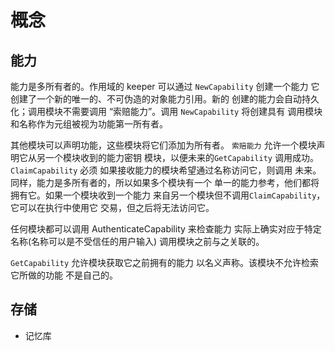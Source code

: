 # 概念

## 能力

能力是多所有者的。作用域的 keeper 可以通过 `NewCapability` 创建一个能力
它创建了一个新的唯一的、不可伪造的对象能力引用。新的
创建的能力会自动持久化；调用模块不需要调用
“索赔能力”。调用 `NewCapability` 将创建具有
调用模块和名称作为元组被视为功能第一所有者。

其他模块可以声明功能，这些模块将它们添加为所有者。 `索赔能力`
允许一个模块声明它从另一个模块收到的能力密钥
模块，以便未来的`GetCapability` 调用成功。 `ClaimCapability` 必须
如果接收能力的模块希望通过名称访问它，则调用
未来。同样，能力是多所有者的，所以如果多个模块有一个
单一的能力参考，他们都将拥有它。如果一个模块收到一个能力
来自另一个模块但不调用`ClaimCapability`，它可以在执行中使用它
交易，但之后将无法访问它。

任何模块都可以调用 AuthenticateCapability 来检查能力
实际上确实对应于特定名称(名称可以是不受信任的用户输入)
调用模块之前与之关联的。

`GetCapability` 允许模块获取它之前拥有的能力
以名义声称。该模块不允许检索它所做的功能
不是自己的。

## 存储

- 记忆库 